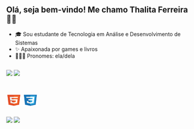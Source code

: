## Olá, seja bem-vindo! Me chamo Thalita Ferreira 👋🏼
- 🎓 Sou estudante de Tecnologia em Análise e Desenvolvimento de Sistemas
- ✨ Apaixonada por games e livros
- 👩🏼‍💻 Pronomes: ela/dela

##

<div>
  <img height="150cm" src="https://github-readme-stats.vercel.app/api?username=thwlita&show_icons=true&include_all_commits=true,prs&cache_seconds=86400&rank_icon=github&hide_border=true&theme=github_dark"/>
  <img height="150cm" src="https://github-readme-stats.vercel.app/api/top-langs?username=thwlita&layout=compact&langs_count=8&card_width=150&hide_border=true&theme=github_dark"/>
</div>

##

<div style="display: inline_block"><br>
  <img align="center" alt="thwlita-HTML" height="30" width="40" src="https://raw.githubusercontent.com/devicons/devicon/master/icons/html5/html5-original.svg">
  <img align="center" alt="thwlita-CSS" height="30" width="40" src="https://raw.githubusercontent.com/devicons/devicon/master/icons/css3/css3-original.svg">
</div>

##

<div>
  <a href = "ferreirathali@outlook.com"><img src="https://img.shields.io/badge/Gmail-D14836?style=for-the-badge&logo=gmail&logoColor=white" target="_blank"></a>
  <a href="https://www.linkedin.com/in/ferreirathali/" target="_blank"><img src="https://img.shields.io/badge/-LinkedIn-%230077B5?style=for-the-badge&logo=linkedin&logoColor=white" target="_blank"></a> 
</div>

